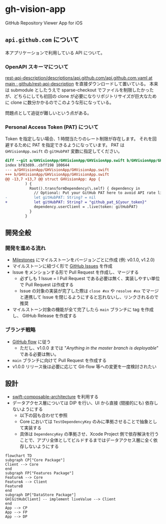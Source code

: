 # gh-vision-app

GitHub Repository Viewer App for iOS

## `api.github.com` について

本アプリケーションで利用している API について。

### OpenAPI スキーマについて

[rest-api-description/descriptions/api.github.com/api.github.com.yaml at main · github/rest-api-description](https://github.com/github/rest-api-description/blob/main/descriptions/api.github.com/api.github.com.yaml) を直接ダウンロードして置いている。
本来は submodule としたうえで sparse-checkout でファイルを制限したかったが、どちらにしても初回の clone が必要になりリポジトリサイズが巨大なために clone に数分かかるのでこのような形になっている。

問題点として追従が難しいという点がある。

### Personal Access Token (PAT) について

Token を指定しない場合、1 時間当たりのレート制限が存在します。
それを回避するために PAT を指定できるようになっています。
PAT は `GHVisionApp.swift` の `gitHubPAT` 変数に指定してください。

```diff
diff --git a/GHVisionApp/GHVisionApp/GHVisionApp.swift b/GHVisionApp/GHVisionApp/GHVisionApp.swift
index bf83d89..cbff198 100644
--- a/GHVisionApp/GHVisionApp/GHVisionApp.swift
+++ b/GHVisionApp/GHVisionApp/GHVisionApp.swift
@@ -13,7 +13,7 @@ struct GHVisionApp: App {
         ) {
           Root().transformDependency(\.self) { dependency in
             // Optional: Put your GitHub PAT here to avoid API rate limit.
-            let gitHubPAT: String? = nil
+            let gitHubPAT: String? = "github_pat_${your_token}"
             dependency.userClient = .live(token: gitHubPAT)
           }
         }
```

## 開発全般

### 開発を進める流れ

- [Milestones](https://github.com/daichikuwa0618/gh-vision-app/milestones) にマイルストーンをバージョンごとに作成 (例: v0.1.0, v1.2.0)
- マイルストーンに紐づく形で [GitHub Issues](https://github.com/daichikuwa0618/gh-vision-app/issues) を作成
- Issue をメンションする形で Pull Request を作成し、マージする
  - 必ずしも 1 Issue = I Pull Request である必要は無く、実装しやすい単位で Pull Request は作成する
  - Issue の対象の実装が完了した際は `close #xx` や `resolve #xx` でマージと連携して Issue を閉じるようにすると忘れないし、リンクされるので推奨
- マイルストーン対象の機能が全て完了したら `main` ブランチに tag を作成し、 GitHub Release を作成する

### ブランチ戦略

- [GitHub flow](https://githubflow.github.io/) に従う
  - ただし、v1.0.0 までは "*Anything in the master branch is deployable*" である必要は無い。
- `main` ブランチに向けて Pull Request を作成する
- v1.0.0 リリース後は必要に応じて Git-flow 等への変更を一度検討されたい

## 設計

- [swift-composable-architecture](https://github.com/pointfreeco/swift-composable-architecture) を利用する
- データアクセス層については DIP を行い、UI から直接 (間接的にも) 依存しないようにする
  - 以下の図も合わせて参照
  - Core においては `TestDependencyKey` のみに準拠させることで抽象として実装する
  - 具体は `DependencyKey` の準拠させ、Xcode Project 側で依存解決を行うことで、アプリ全体としてビルドするまではデータアクセス層に全く依存しないようにする

```mermaid
flowchart TD
subgraph CP["Core Package"]
Client --> Core
end
subgraph FP["Features Package"]
FeatureA --> Core
FeatureA --> Client
FeatureB
end
subgraph DP["DataStore Package"]
GH[GitHubClient] -- implement liveValue --> Client
end
App --> CP
App --> FP
App --> DP
```
